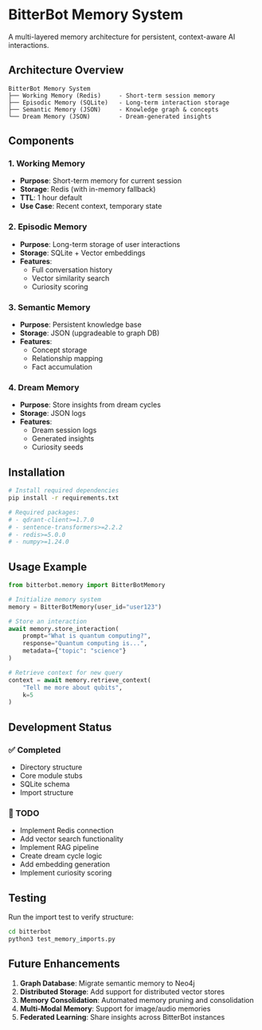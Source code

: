 # BitterBot Memory System

A multi-layered memory architecture for persistent, context-aware AI interactions.

## Architecture Overview

```
BitterBot Memory System
├── Working Memory (Redis)     - Short-term session memory
├── Episodic Memory (SQLite)   - Long-term interaction storage
├── Semantic Memory (JSON)     - Knowledge graph & concepts
└── Dream Memory (JSON)        - Dream-generated insights
```

## Components

### 1. Working Memory
- **Purpose**: Short-term memory for current session
- **Storage**: Redis (with in-memory fallback)
- **TTL**: 1 hour default
- **Use Case**: Recent context, temporary state

### 2. Episodic Memory
- **Purpose**: Long-term storage of user interactions
- **Storage**: SQLite + Vector embeddings
- **Features**: 
  - Full conversation history
  - Vector similarity search
  - Curiosity scoring

### 3. Semantic Memory
- **Purpose**: Persistent knowledge base
- **Storage**: JSON (upgradeable to graph DB)
- **Features**:
  - Concept storage
  - Relationship mapping
  - Fact accumulation

### 4. Dream Memory
- **Purpose**: Store insights from dream cycles
- **Storage**: JSON logs
- **Features**:
  - Dream session logs
  - Generated insights
  - Curiosity seeds

## Installation

```bash
# Install required dependencies
pip install -r requirements.txt

# Required packages:
# - qdrant-client>=1.7.0
# - sentence-transformers>=2.2.2
# - redis>=5.0.0
# - numpy>=1.24.0
```

## Usage Example

```python
from bitterbot.memory import BitterBotMemory

# Initialize memory system
memory = BitterBotMemory(user_id="user123")

# Store an interaction
await memory.store_interaction(
    prompt="What is quantum computing?",
    response="Quantum computing is...",
    metadata={"topic": "science"}
)

# Retrieve context for new query
context = await memory.retrieve_context(
    "Tell me more about qubits",
    k=5
)
```

## Development Status

### ✅ Completed
- Directory structure
- Core module stubs
- SQLite schema
- Import structure

### 🚧 TODO
- Implement Redis connection
- Add vector search functionality
- Implement RAG pipeline
- Create dream cycle logic
- Add embedding generation
- Implement curiosity scoring

## Testing

Run the import test to verify structure:

```bash
cd bitterbot
python3 test_memory_imports.py
```

## Future Enhancements

1. **Graph Database**: Migrate semantic memory to Neo4j
2. **Distributed Storage**: Add support for distributed vector stores
3. **Memory Consolidation**: Automated memory pruning and consolidation
4. **Multi-Modal Memory**: Support for image/audio memories
5. **Federated Learning**: Share insights across BitterBot instances
